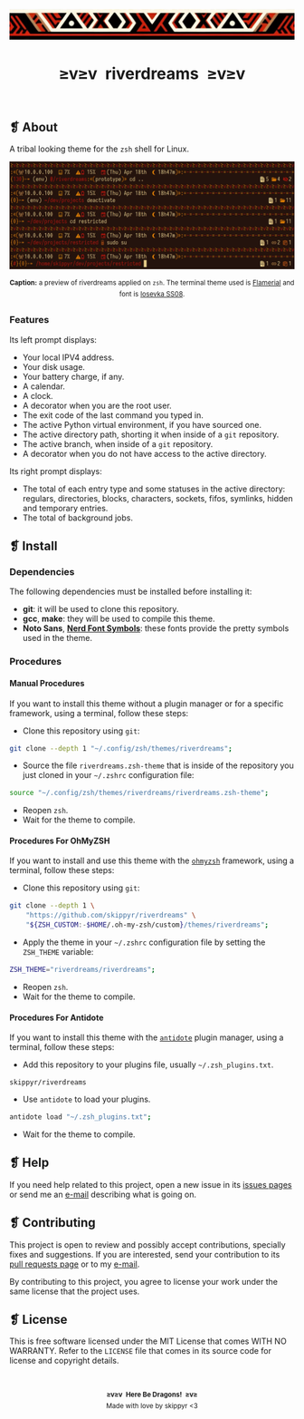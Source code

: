 <p align="center">
	<img alt="" src="assets/ornament.webp" />
</p>
<h1 align="center">≥v≥v&ensp;riverdreams&ensp;≥v≥v</h1>
<p align="center">
	<img alt="" src="https://img.shields.io/github/license/skippyr/riverdreams?style=plastic&label=%E2%89%A5%20license&labelColor=%2324130e&color=%23b8150d" />
	&nbsp;
	<img alt="" src="https://img.shields.io/github/v/tag/skippyr/riverdreams?style=plastic&label=%E2%89%A5%20tag&labelColor=%2324130e&color=%23b8150d" />
	&nbsp;
	<img alt="" src="https://img.shields.io/github/commit-activity/t/skippyr/riverdreams?style=plastic&label=%E2%89%A5%20commits&labelColor=%2324130e&color=%23b8150d" />
	&nbsp;
	<img alt="" src="https://img.shields.io/github/stars/skippyr/riverdreams?style=plastic&label=%E2%89%A5%20stars&labelColor=%2324130e&color=%23b8150d" />
</p>

## ❡ About

A tribal looking theme for the `zsh` shell for Linux.

<p align="center">
	<img alt="" src="assets/preview.webp" />
</p>
<p align="center"><sup><strong>Caption:</strong> a preview of riverdreams applied on <code>zsh</code>. The terminal theme used is <a href="https://github.com/skippyr/flamerial">Flamerial</a> and font is <a href="https://github.com/be5invis/Iosevka">Iosevka SS08</a>.</sup></p>

### Features

Its left prompt displays:

- Your local IPV4 address.
- Your disk usage.
- Your battery charge, if any.
- A calendar.
- A clock.
- A decorator when you are the root user.
- The exit code of the last command you typed in.
- The active Python virtual environment, if you have sourced one.
- The active directory path, shorting it when inside of a `git` repository.
- The active branch, when inside of a `git` repository.
- A decorator when you do not have access to the active directory.

Its right prompt displays:

- The total of each entry type and some statuses in the active directory: regulars, directories, blocks, characters, sockets, fifos, symlinks, hidden and temporary entries.
- The total of background jobs.

## ❡ Install

### Dependencies

The following dependencies must be installed before installing it:

- **git**: it will be used to clone this repository.
- **gcc**, **make**: they will be used to compile this theme.
- **Noto Sans**, [**Nerd Font Symbols**](https://www.nerdfonts.com/font-downloads): these fonts provide the pretty symbols used in the theme.

### Procedures

#### Manual Procedures

If you want to install this theme without a plugin manager or for a specific framework, using a terminal, follow these steps:

- Clone this repository using `git`:

```sh
git clone --depth 1 "~/.config/zsh/themes/riverdreams";
```

- Source the file `riverdreams.zsh-theme` that is inside of the repository you just cloned in your `~/.zshrc` configuration file:

```zsh
source "~/.config/zsh/themes/riverdreams/riverdreams.zsh-theme";
```

- Reopen `zsh`.
- Wait for the theme to compile.

#### Procedures For OhMyZSH

If you want to install and use this theme with the [`ohmyzsh`](https://github.com/ohmyzsh/ohmyzsh) framework, using a terminal, follow these steps:

- Clone this repository using `git`:

```sh
git clone --depth 1 \
    "https://github.com/skippyr/riverdreams" \
    "${ZSH_CUSTOM:-$HOME/.oh-my-zsh/custom}/themes/riverdreams";
```

- Apply the theme in your `~/.zshrc` configuration file by setting the `ZSH_THEME` variable:

```zsh
ZSH_THEME="riverdreams/riverdreams";
```

- Reopen `zsh`.
- Wait for the theme to compile.

#### Procedures For Antidote

If you want to install this theme with the [`antidote`](https://github.com/mattmc3/antidote) plugin manager, using a terminal, follow these steps:

- Add this repository to your plugins file, usually `~/.zsh_plugins.txt`.

```
skippyr/riverdreams
```

- Use `antidote` to load your plugins.

```zsh
antidote load "~/.zsh_plugins.txt";
```

- Wait for the theme to compile.

## ❡ Help

If you need help related to this project, open a new issue in its [issues pages](https://github.com/skippyr/riverdreams/issues) or send me an [e-mail](mailto:skippyr.developer@gmail.com) describing what is going on.

## ❡ Contributing

This project is open to review and possibly accept contributions, specially fixes and suggestions. If you are interested, send your contribution to its [pull requests page](https://github.com/skippyr/riverdreams/pulls) or to my [e-mail](mailto:skippyr.developer@gmail.com).

By contributing to this project, you agree to license your work under the same license that the project uses.

## ❡ License

This is free software licensed under the MIT License that comes WITH NO WARRANTY. Refer to the `LICENSE` file that comes in its source code for license and copyright details.

&ensp;
<p align="center"><sup><strong>≥v≥v&ensp;Here Be Dragons!&ensp;≥v≥</strong><br />Made with love by skippyr <3</sup></p>
